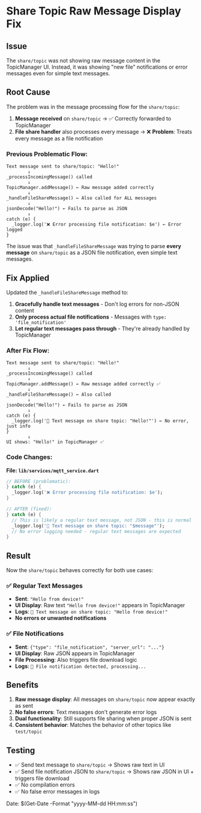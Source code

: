 # Share Topic Raw Message Display Fix

## Issue
The `share/topic` was not showing raw message content in the TopicManager UI. Instead, it was showing "new file" notifications or error messages even for simple text messages.

## Root Cause
The problem was in the message processing flow for the `share/topic`:

1. **Message received** on `share/topic` → ✅ Correctly forwarded to TopicManager
2. **File share handler** also processes every message → ❌ **Problem**: Treats every message as a file notification

### Previous Problematic Flow:
```
Text message sent to share/topic: "Hello!"
        ↓
_processIncomingMessage() called
        ↓ 
TopicManager.addMessage() ← Raw message added correctly
        ↓
_handleFileShareMessage() ← Also called for ALL messages
        ↓
jsonDecode("Hello!") ← Fails to parse as JSON
        ↓
catch (e) { 
  _logger.log('❌ Error processing file notification: $e') ← Error logged
}
```

The issue was that `_handleFileShareMessage` was trying to parse **every message** on `share/topic` as a JSON file notification, even simple text messages.

## Fix Applied
Updated the `_handleFileShareMessage` method to:

1. **Gracefully handle text messages** - Don't log errors for non-JSON content
2. **Only process actual file notifications** - Messages with `type: 'file_notification'`
3. **Let regular text messages pass through** - They're already handled by TopicManager

### After Fix Flow:
```
Text message sent to share/topic: "Hello!"
        ↓
_processIncomingMessage() called
        ↓ 
TopicManager.addMessage() ← Raw message added correctly ✅
        ↓
_handleFileShareMessage() ← Also called
        ↓
jsonDecode("Hello!") ← Fails to parse as JSON
        ↓
catch (e) { 
  _logger.log('💬 Text message on share topic: "Hello!"') ← No error, just info
}
        ↓
UI shows: "Hello!" in TopicManager ✅
```

### Code Changes:

**File: `lib/services/mqtt_service.dart`**

```dart
// BEFORE (problematic):
} catch (e) {
  _logger.log('❌ Error processing file notification: $e');
}

// AFTER (fixed):
} catch (e) {
  // This is likely a regular text message, not JSON - this is normal
  _logger.log('💬 Text message on share topic: "$message"');
  // No error logging needed - regular text messages are expected
}
```

## Result
Now the `share/topic` behaves correctly for both use cases:

### ✅ **Regular Text Messages**
- **Sent**: `"Hello from device!"`
- **UI Display**: Raw text `"Hello from device!"` appears in TopicManager
- **Logs**: `💬 Text message on share topic: "Hello from device!"`
- **No errors or unwanted notifications**

### ✅ **File Notifications** 
- **Sent**: `{"type": "file_notification", "server_url": "..."}`
- **UI Display**: Raw JSON appears in TopicManager
- **File Processing**: Also triggers file download logic
- **Logs**: `📁 File notification detected, processing...`

## Benefits
1. **Raw message display**: All messages on `share/topic` now appear exactly as sent
2. **No false errors**: Text messages don't generate error logs
3. **Dual functionality**: Still supports file sharing when proper JSON is sent
4. **Consistent behavior**: Matches the behavior of other topics like `test/topic`

## Testing
- ✅ Send text message to `share/topic` → Shows raw text in UI
- ✅ Send file notification JSON to `share/topic` → Shows raw JSON in UI + triggers file download
- ✅ No compilation errors
- ✅ No false error messages in logs

Date: $(Get-Date -Format "yyyy-MM-dd HH:mm:ss")
